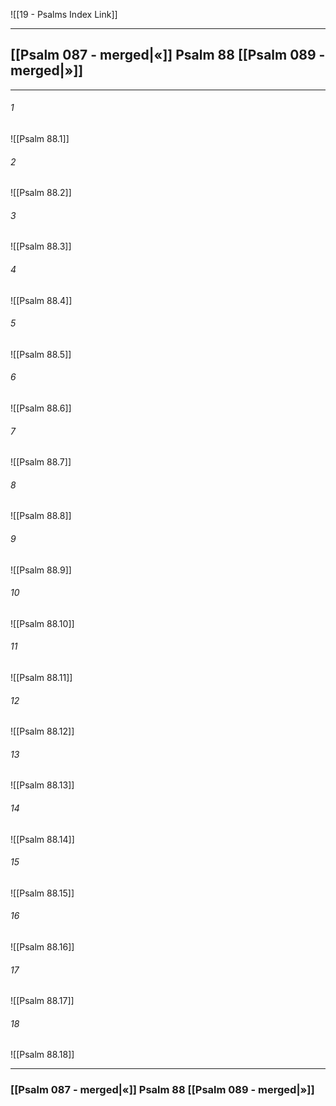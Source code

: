 ![[19 - Psalms Index Link]]

---
##  [[Psalm 087 - merged|«]] Psalm 88 [[Psalm 089 - merged|»]]

---

###### 1
![[Psalm 88.1]] 

###### 2
![[Psalm 88.2]] 

###### 3
![[Psalm 88.3]] 

###### 4
![[Psalm 88.4]]

###### 5 
![[Psalm 88.5]] 

###### 6
![[Psalm 88.6]] 

###### 7
![[Psalm 88.7]] 

###### 8
![[Psalm 88.8]] 

###### 9
![[Psalm 88.9]] 

###### 10
![[Psalm 88.10]] 

###### 11
![[Psalm 88.11]] 

###### 12
![[Psalm 88.12]]

###### 13
![[Psalm 88.13]] 

###### 14
![[Psalm 88.14]] 

###### 15
![[Psalm 88.15]]

###### 16
![[Psalm 88.16]] 

###### 17
![[Psalm 88.17]]

###### 18
![[Psalm 88.18]] 


---
###  [[Psalm 087 - merged|«]] Psalm 88 [[Psalm 089 - merged|»]]